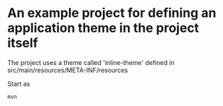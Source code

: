 # An example project for defining an application theme in the project itself

The project uses a theme called 'inline-theme' defined in src/main/resources/META-INF/resources

Start as
```
mvn
```
